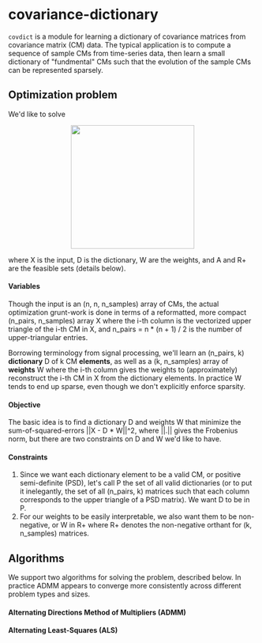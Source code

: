 # covariance-dictionary
`covdict` is a module for learning a dictionary of covariance matrices from covariance matrix (CM) data. The typical application is to compute a sequence of sample CMs from time-series data, then learn a small dictionary of "fundmental" CMs such that the evolution of the sample CMs can be represented sparsely.

## Optimization problem

We'd like to solve

<p align="center">
  <img src="https://github.com/clarafj/covariance-dictionary/blob/master/equations/opt_prob.png" width="250">
</p>

where X is the input, D is the dictionary, W are the weights, and A and R+ are the feasible sets (details below).

#### Variables

Though the input is an (n, n, n_samples) array of CMs, the actual optimization grunt-work is done in terms of a reformatted, more compact (n_pairs, n_samples) array X where the i-th column is the vectorized upper triangle of the i-th CM in X, and n_pairs = n \* (n + 1) / 2 is the number of upper-triangular entries. 

Borrowing terminology from signal processing, we'll learn an (n_pairs, k) __dictionary__ D of k CM __elements__, as well as a (k, n_samples) array of __weights__ W where the i-th column gives the weights to (approximately) reconstruct the i-th CM in X from the dictionary elements. In practice W tends to end up sparse, even though we don't explicitly enforce sparsity.

#### Objective

The basic idea is to find a dictionary D and weights W that minimize the sum-of-squared-errors ||X - D \* W||^2, where ||.|| gives the Frobenius norm, but there are two constraints on D and W we'd like to have.

#### Constraints

1. Since we want each dictionary element to be a valid CM, or positive semi-definite (PSD), let's call P the set of all valid dictionaries (or to put it inelegantly, the set of all (n_pairs, k) matrices such that each column corresponds to the upper triangle of a PSD matrix). We want D to be in P.
2. For our weights to be easily interpretable, we also want them to be non-negative, or W in R+ where R+ denotes the non-negative orthant for (k, n_samples) matrices.

## Algorithms

We support two algorithms for solving the problem, described below. In practice ADMM appears to converge more consistently across different problem types and sizes.

#### Alternating Directions Method of Multipliers (ADMM)

#### Alternating Least-Squares (ALS)




